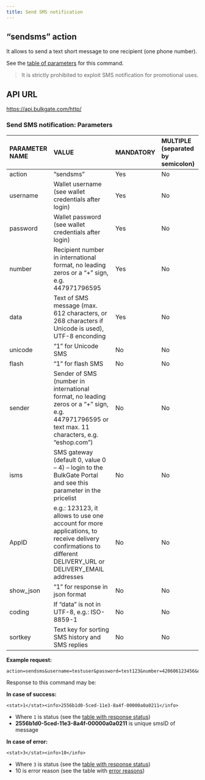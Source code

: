 ```yaml
---
title: Send SMS notification
---
```


## “sendsms” action
It allows to send a text short message to one recipient (one phone number). 

See the [table of parameters](#send-sms-notification-parameters) for this command.

> It is strictly prohibited to exploit SMS notification for promotional uses.

## API URL
https://api.bulkgate.com/http/

### Send SMS notification: Parameters

| PARAMETER NAME | VALUE | MANDATORY | MULTIPLE (separated by semicolon) |
|:--- |:--- |:--- |:--- |
|action|“sendsms”|	Yes|	No|
|username|	Wallet username (see wallet credentials after login)|	Yes|	No|
|password|Wallet password (see wallet credentials after login)	|Yes|	No|
|number|Recipient number in international format, no leading zeros or a “+” sign, e.g. 447971796595 	|Yes|	No|
|data|Text of SMS message (max. 612 characters, or 268 characters if Unicode is used), UTF-8 enconding	|Yes|	No|
|unicode|“1” for Unicode SMS	|No|	No|
|flash|“1” for flash SMS|	No|	No|
|sender|	Sender of SMS (number in international format, no leading zeros or a “+” sign, e.g. 447971796595 or text max. 11 characters, e.g. “eshop.com”)	|No	|No|
|isms|SMS gateway (default 0, value 0 – 4) – login to the BulkGate Portal and see this parameter in the pricelist	|No	|No|
|AppID|	e.g.: 123123, it allows to use one account for more applications, to receive delivery confirmations to different  DELIVERY_URL or DELIVERY_EMAIL addresses|	No	|No|
|show_json|“1” for response in json format|	No|	No|
|coding|	If “data” is not in UTF-8, e.g.: ISO-8859-1|	No|	No|
|sortkey|	Text key for sorting SMS history and SMS replies|	No|	No|


**Example request:**
``` url
action=sendsms&username=testuser&password=test123&number=420606123456&data=Hello
```

Response to this command may be:

**In case of success:**
``` url
<stat>1</stat><info>2556b1d0-5ced-11e3-8a4f-00000a0a0211</info>
```

 - Where `1` is status (see the [table with response status](http-low-level-api-send-bulk-sms-same-text.md#send-bulk-sms-with-same-text-response-status))
 - **2556b1d0-5ced-11e3-8a4f-00000a0a0211** is unique smsID of message
 
 **In case of error:**
``` url
<stat>3</stat><info>10</info>
```
 - Where `3` is status (see the [table with response status](http-low-level-api-send-bulk-sms-same-text.md#send-bulk-sms-with-same-text-response-status))
 - 10 is error reason (see the table with [error reasons](http-low-level-api-send-bulk-sms-same-text.md#send-bulk-sms-with-same-text-error-reasons))

